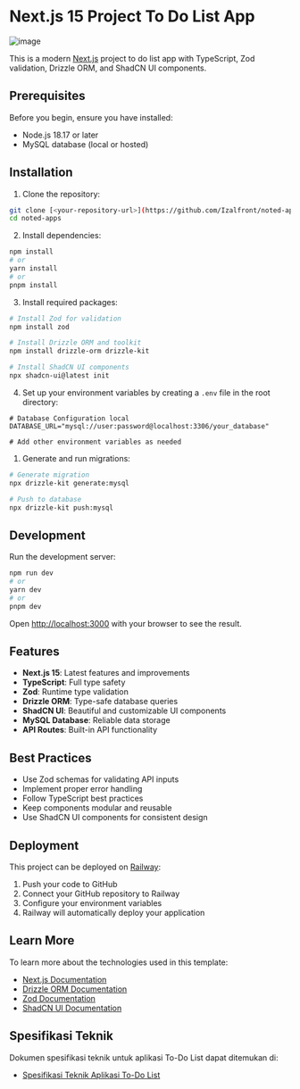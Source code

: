 # Next.js 15 Project To Do List App
![image](https://github.com/user-attachments/assets/9b6a7de4-e220-4e16-bfcc-7c4e207eb9ef)

This is a modern [Next.js](https://nextjs.org) project to do list app with TypeScript, Zod validation, Drizzle ORM, and ShadCN UI components.

## Prerequisites

Before you begin, ensure you have installed:
- Node.js 18.17 or later
- MySQL database (local or hosted)

## Installation

1. Clone the repository:
```bash
git clone [<your-repository-url>](https://github.com/Izalfront/noted-apps.git)
cd noted-apps
```

2. Install dependencies:
```bash
npm install
# or
yarn install
# or
pnpm install
```

3. Install required packages:
```bash
# Install Zod for validation
npm install zod

# Install Drizzle ORM and toolkit
npm install drizzle-orm drizzle-kit

# Install ShadCN UI components
npx shadcn-ui@latest init
```

4. Set up your environment variables by creating a `.env` file in the root directory:
```env
# Database Configuration local
DATABASE_URL="mysql://user:password@localhost:3306/your_database"

# Add other environment variables as needed
```

1. Generate and run migrations:
```bash
# Generate migration
npx drizzle-kit generate:mysql

# Push to database
npx drizzle-kit push:mysql
```

## Development

Run the development server:
```bash
npm run dev
# or
yarn dev
# or
pnpm dev
```

Open [http://localhost:3000](http://localhost:3000) with your browser to see the result.

## Features

- **Next.js 15**: Latest features and improvements
- **TypeScript**: Full type safety
- **Zod**: Runtime type validation
- **Drizzle ORM**: Type-safe database queries
- **ShadCN UI**: Beautiful and customizable UI components
- **MySQL Database**: Reliable data storage
- **API Routes**: Built-in API functionality

## Best Practices

- Use Zod schemas for validating API inputs
- Implement proper error handling
- Follow TypeScript best practices
- Keep components modular and reusable
- Use ShadCN UI components for consistent design

## Deployment

This project can be deployed on [Railway](https://railway.app/):

1. Push your code to GitHub
2. Connect your GitHub repository to Railway
3. Configure your environment variables
4. Railway will automatically deploy your application

## Learn More

To learn more about the technologies used in this template:

- [Next.js Documentation](https://nextjs.org/docs)
- [Drizzle ORM Documentation](https://orm.drizzle.team)
- [Zod Documentation](https://zod.dev)
- [ShadCN UI Documentation](https://ui.shadcn.com)

## Spesifikasi Teknik

Dokumen spesifikasi teknik untuk aplikasi To-Do List dapat ditemukan di:

* [Spesifikasi Teknik Aplikasi To-Do List](https://incongruous-beech-e52.notion.site/Engineering-Spec-To-Do-List-App-1a2650cc859880e5a932c1f51b8f9ea0)

